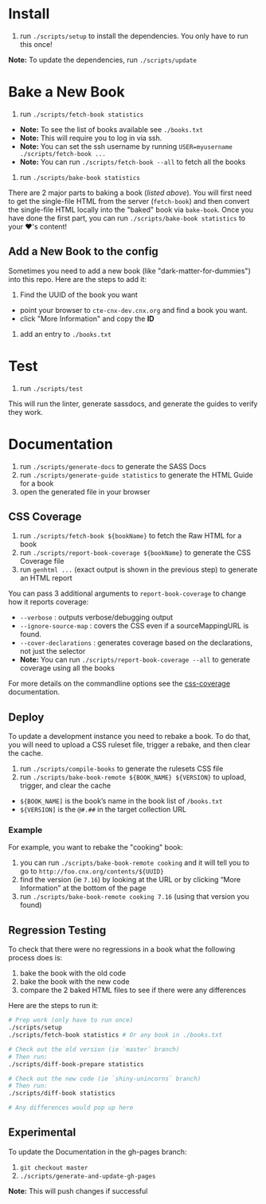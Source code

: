 # Install

1. run `./scripts/setup` to install the dependencies. You only have to run this once!

**Note:** To update the dependencies, run `./scripts/update`

# Bake a New Book

1. run `./scripts/fetch-book statistics`
  - **Note:** To see the list of books available see `./books.txt`
  - **Note:** This will require you to log in via ssh.
  - **Note:** You can set the ssh username by running `USER=myusername ./scripts/fetch-book ...`
  - **Note:** You can run `./scripts/fetch-book --all` to fetch all the books
1. run `./scripts/bake-book statistics`

There are 2 major parts to baking a book (_listed above_). You will first need to get the single-file HTML from the server (`fetch-book`) and then convert the single-file HTML locally into the "baked" book via `bake-book`. Once you have done the first part, you can run `./scripts/bake-book statistics` to your :heart:'s content!


## Add a New Book to the config

Sometimes you need to add a new book (like "dark-matter-for-dummies") into this repo. Here are the steps to add it:

1. Find the UUID of the book you want
  - point your browser to `cte-cnx-dev.cnx.org` and find a book you want.
  - click "More Information" and copy the **ID**
1. add an entry to `./books.txt`


# Test

1. run `./scripts/test`

This will run the linter, generate sassdocs, and generate the guides to verify they work.

# Documentation

1. run `./scripts/generate-docs` to generate the SASS Docs
1. run `./scripts/generate-guide statistics` to generate the HTML Guide for a book
1. open the generated file in your browser

## CSS Coverage

1. run `./scripts/fetch-book ${bookName}` to fetch the Raw HTML for a book
1. run `./scripts/report-book-coverage ${bookName}` to generate the CSS Coverage file
1. run `genhtml ...` (exact output is shown in the previous step) to generate an HTML report

You can pass 3 additional arguments to `report-book-coverage` to change how it reports coverage:

- `--verbose` : outputs verbose/debugging output
- `--ignore-source-map` : covers the CSS even if a sourceMappingURL is found.
- `--cover-declarations` : generates coverage based on the declarations, not just the selector
- **Note:** You can run `./scripts/report-book-coverage --all` to generate coverage using all the books

For more details on the commandline options see the [css-coverage](https://www.npmjs.com/package/css-coverage#commandline-options) documentation.


## Deploy

To update a development instance you need to rebake a book.
To do that, you will need to upload a CSS ruleset file, trigger a rebake, and then clear the cache.

1. run `./scripts/compile-books` to generate the rulesets CSS file
1. run `./scripts/bake-book-remote ${BOOK_NAME} ${VERSION}` to upload, trigger, and clear the cache

  - `${BOOK_NAME]` is the book’s name in the book list of `/books.txt`
  - `${VERSION]` is the `@#.##` in the target collection URL

### Example

For example, you want to rebake the "cooking" book:

1. you can run `./scripts/bake-book-remote cooking` and it will tell you to go to `http://foo.cnx.org/contents/${UUID}`
1. find the version (ie `7.16`) by looking at the URL or by clicking “More Information” at the bottom of the page
1. run `./scripts/bake-book-remote cooking 7.16` (using that version you found)


## Regression Testing

To check that there were no regressions in a book what the following process does is:

1. bake the book with the old code
1. bake the book with the new code
1. compare the 2 baked HTML files to see if there were any differences

Here are the steps to run it:

```sh
# Prep work (only have to run once)
./scripts/setup
./scripts/fetch-book statistics # Or any book in ./books.txt

# Check out the old version (ie `master` branch)
# Then run:
./scripts/diff-book-prepare statistics

# Check out the new code (ie `shiny-unincorns` branch)
# Then run:
./scripts/diff-book statistics

# Any differences would pop up here
```

## Experimental

To update the Documentation in the gh-pages branch:

1. `git checkout master`
1. `./scripts/generate-and-update-gh-pages`

**Note:** This will push changes if successful
